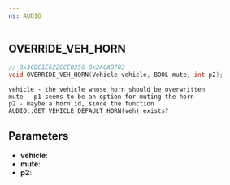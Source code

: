 ```yaml
---
ns: AUDIO
---
```

## OVERRIDE_VEH_HORN

```c
// 0x3CDC1E622CCE0356 0x2ACAB783
void OVERRIDE_VEH_HORN(Vehicle vehicle, BOOL mute, int p2);
```

```
vehicle - the vehicle whose horn should be overwritten  
mute - p1 seems to be an option for muting the horn  
p2 - maybe a horn id, since the function AUDIO::GET_VEHICLE_DEFAULT_HORN(veh) exists?  
```

## Parameters
* **vehicle**: 
* **mute**: 
* **p2**: 

